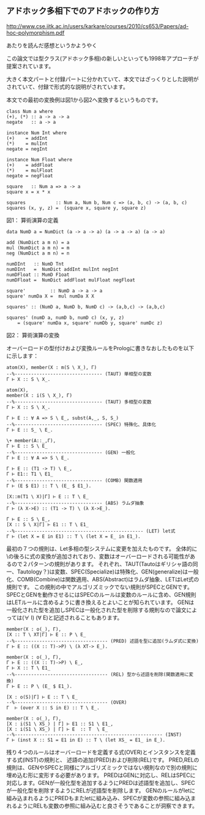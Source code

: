 ## アドホック多相下でのアドホックの作り方

http://www.cse.iitk.ac.in/users/karkare/courses/2010/cs653/Papers/ad-hoc-polymorphism.pdf

あたりを読んだ感想というかようやく

この論文では型クラス(アドホック多相)の新しいといっても1998年アプローチが提案されています。

大きく本文パートと付録パートに分かれていて、本文ではざっくりとした説明がされていて、付録で形式的な説明がされています。

本文での最初の変換例は図1から図2へ変換するというものです。

    class Num a where
    (+), (*) :: a -> a -> a
    negate   :: a -> a

    instance Num Int where
    (+)    = addInt
    (*)    = mulInt
    negate = negInt

    instance Num Float where
    (+)    = addFloat
    (*)    = mulFloat
    negate = negFloat

    square   :: Num a => a -> a
    square x = x * х

    squares           :: Num a, Num b, Num c => (a, b, c) -> (a, b, c)
    squares (x, y, z) =  (square x, square y, square z)

  図1： 算術演算の定義

    data NumD a = NumDict (a -> a -> a) (a -> a -> a) (a -> a)

    add (NumDict a m n) = a
    mul (NumDict a m n) = m
    neg (NumDict a m n) = n

    numDInt   :: NumD Tnt
    numDInt   =  NumDict addInt mulInt negInt
    numDFloat :: MumD F1oat
    numDFloat =  NumDict addFloat mulFloat negFloat

    square'         :: NumD a -> a -> a
    square' numDa X =  mul numDa X X

    squares' :: (NumD a, NumD b, NumD c) -> (a,b,c) -> (a,b,c)

    squares' (numD a, numD b, numD c) (x, y, z)
        = (square' numDa x, square' numDb y, square' numDc z)

  図2： 算術演算の変換


オーバーロードの型付けおよび変換ルールをPrologに書きなおしたものを以下に示します：

    atom(X), member(X : m(S \ X_), Γ)
    --%-------------------------------- (TAUT) 単相型の変数
    Γ ⊢ X :: S \ X_.

    atom(X),
    member(X : i(S \ X_), Γ)
    --%-------------------------------- (TAUT) 多相型の変数
    Γ ⊢ X :: S \ X_.

    Γ ⊢ E :: ∀ A => S \ E_, subst(A,_, S, S_)
    --%-------------------------------- (SPEC) 特殊化、具体化
    Γ ⊢ E :: S_ \ E_.

    \+ member(A::_,Γ),
    Γ ⊢ E :: S \ E_
    --%-------------------------------- (GEN) 一般化
    Γ ⊢ E :: ∀ A => S \ E_.

    Γ ⊢ E :: (T1 -> T) \ E_,
    Γ ⊢ E1:: T1 \ E1_
    --%-------------------------------- (COMB) 関数適用
    Γ ⊢ (E $ E1) :: T \ (E_ $ E1_).

    [X::m(T1 \ X)|Γ] ⊢ E :: T \ E_
    --%-------------------------------- (ABS) ラムダ抽象
    Γ ⊢ (λ X->E) :: (T1 -> T) \ (λ X->E_).

    Γ ⊢ E :: S \ E_,
    [X :: S \ X|Γ] ⊢ E1 :: T \ E1_
    --%----------------------------------------------- (LET) let式
    Γ ⊢ (let X = E in E1) :: T \ (let X = E_ in E1_).

最初の７つの規則は、Let多相の型システムに変更を加えたものです。
全体的に\の後ろに式の変換が追加されており、変数はオーバーロードされる可能性があるので２パターンの規則があります。
それぞれ、TAUT(Tautoはギリシャ語の同一、Tautology？)は変数、SPEC(Specialize)は特殊化、GEN(generalize)は一般化、COMB(Combine)は関数適用、ABS(Abstract)はラムダ抽象、LETはLet式の規則です。
この規則の中でアルゴリズミックでない規則がSPECとGENです。
SPECとGENを動作させるにはSPECのルールは変数のルールに含め、GEN規則はLETルールに含めるように書き換えるとよいことが知られています。
GENは一般化された型を追加しSPECは一般化された型を削除する規則なので論文によっては(∀ I) (∀ E)と記述されることもあります。

    member(X : ο(_), Γ),
    [X :: T \ XT|Γ] ⊢ E :: P \ E_
    --%---------------------------------- (PRED) 述語を型に追加(ラムダ式に変換)
    Γ ⊢ E :: ((X :: T)->P) \ (λ XT-> E_).

    member(X : ο(_), Γ),
    Γ ⊢ E :: ((X :: T)->P) \ E_,
    Γ ⊢ X :: T \ E1_
    --%---------------------------------- (REL) 型から述語を削除(関数適用に変換)
    Γ ⊢ E :: P \ (E_ $ E1_).

    [X : ο(S)|Γ] ⊢ E :: T \ E_
    --%---------------------------------- (OVER)
    Γ  ⊢ (over X :: S in E) :: T \ E_.

    member(X : ο(_), Γ),
    [X : i(S1 \ XS_) | Γ] ⊢ E1 :: S1 \ E1_,
    [X : i(S1 \ XS_) | Γ] ⊢ E  :: T  \ E_
    --%------------------------------------------------------ (INST)
    Γ ⊢ (inst X :: S1 = E1 in E) :: T \ (let XS_ = E1_ in E_).


残り４つのルールはオーバーロードを定義する式(OVER)とインスタンスを定義する式(INST)の規則と、
述語の追加(PRED)および削除(REL)です。
PRED,RELの規則は、GENやSPECと同様にアルゴリズミックではない規則なので別の規則に埋め込む形に変形する必要があります。
PREDはGENに対応し、RELはSPECに対応します。GENが一般化型を追加するようにPREDは述語型を追加し、SPECが一般化型を削除するようにRELが述語型を削除します。
GENのルールがletに組み込まれるようにPREDもまたletに組み込み、SPECが変数の参照に組み込まれるようにRELも変数の参照に組み込むと良さそうであることが洞察できます。
